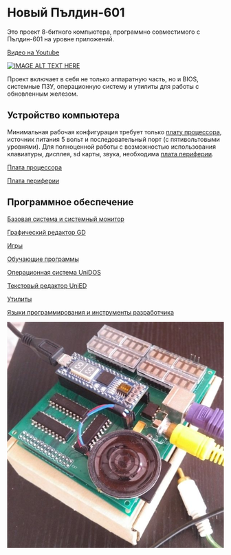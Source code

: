 # Новый Пълдин-601

Это проект 8-битного компьютера, программно совместимого с Пълдин-601 на уровне приложений. 

[Видео на Youtube](https://www.youtube.com/watch?v=-_IdSySlPXs)

[![IMAGE ALT TEXT HERE](https://img.youtube.com/vi/-_IdSySlPXs/0.jpg)](https://www.youtube.com/watch?v=-_IdSySlPXs)

Проект включает в себя не только аппаратную часть, но и BIOS, системные ПЗУ, операционную систему и утилиты для работы с обновленным железом.

## Устройство компьютера

Минимальная рабочая конфигурация требует только [плату процессора](cpu-mem.md), источник питания 5 вольт и последовательный порт (с пятивольтовыми уровнями). Для полноценной работы с возможностью использования клавиатуры, дисплея, sd карты, звука, необходима [плата периферии](ext-mod.md).

[Плата процессора](cpu-mem.md)

[Плата периферии](ext-mod.md)

## Программное обеспечение

[Базовая система и системный монитор](https://pyldin.info/document/unibios_rus.htm)

[Графический редактор GD]()

[Игры]()

[Обучающие программы]()

[Операционная система UniDOS](https://pyldin.info/document/unidos_rus.htm)

[Текстовый редактор UniED](https://pyldin.info/document/unied_rus.htm)

[Утилиты](utils.md)

[Языки программирования и инструменты разработчика](devtools.md)

![](lil-hw.jpg)
